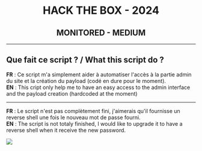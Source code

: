 # <center>HACK THE BOX - 2024</center>
## <center>MONITORED - MEDIUM</center>
-------------------------------------------------------------------------

## Que fait ce script ? / What this script do ?

**FR** : Ce script m'a simplement aider à automatiser l'accès à la partie admin du site et la création du payload (codé en dure pour le moment). </br>
**EN** : This cript only help me to have an easy access to the admin interface and the payload creation (hardcoded at the moment)

---------------------------------------------------------------------------

**FR** : Le script n'est pas complètement fini, j'aimerais qu'il fournisse un reverse shell une fois le nouveau mot de passe fourni. </br>
**EN** : The script is not totaly finished, I would like to upgrade it to have a reverse shell when it receive the new password.

<img src="https://piwi.mikou.be/upload/2024/01/21/20240121161347-93302423.png"></img>
